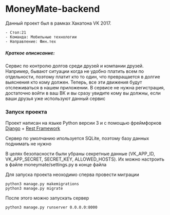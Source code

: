 # MoneyMate-backend

Данный проект был в рамках Хакатона VK 2017.

    - Стол:21
    - Команда: Мобильные технологии
    - Направление: Фин.тех

##### Краткое описисание:
Сервис по контролю долгов среди друзей и компании друзей. Например, бывают ситуации когда не удобно платить всем по 
отдельности, поэтому платит кто то один, что превращается в долгие выяснения кто кому должен. Теперь, все эти движения 
будут отслеживаться в нашем приложении. В сервисе не нужна регистрация, достаточно войти в ваш ВК и вы сразу увидите
 кому вы должны, если ваши друзья уже используют данный сервис

### Запуск проекта
Проект написан на языке Python версии 3 
и c помощью фреймфорков [Django](https://www.djangoproject.com) + [Rest Framework](http://www.django-rest-framework.org)

Сервер по умолчанию ипользуется SQLite, поэтому базу данных поднимать не нужно

В целях безопасности были убраны секретные данные (VK_APP_ID, VK_APP_SECRET, SECRET_KEY, ALLOWED_HOSTS). 
Их можно настроить в файле moneymate/settings.py в конце файла

Для запуска проекта неоходимо сперва провести миграции
```
python3 manage.py makemigrations
python3 manage.py migrate
```
После этого можно запускать сервер
```
python3 manage.py runserver 0.0.0.0:8000
```